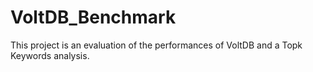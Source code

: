 # VoltDB_Benchmark
This project is an evaluation of the performances of VoltDB and a Topk Keywords analysis.
